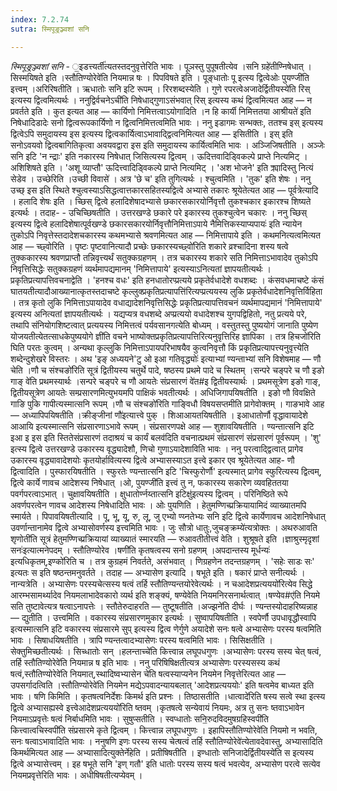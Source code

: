 ```yaml
---
index: 7.2.74
sutra: स्मिपूङ्रञ्ज्वशां सनि

---
```

_स्मिपूङ्रञ्ज्वशां सनि_ - ॒इडत्त्यर्ती॑त्यतस्तदनुवृत्तेरिति भावः । पूञस्तु पुपूषतीत्येव ।सनि ग्रहे॑तीण्निषेधात् । सिस्मयिषते इति ।स्तौतिण्योरेवे॑ति नियमान्न षः । पिपविषते इति । पूङ्धातोः पू इत्स्य द्वित्वेओः पुयण्जी॑ति इत्त्वम् ।अरिरिषतीति । ऋधातोः सनि इटि रूपम् । रिरशब्दस्येति । गुणे रपरत्वेअजादेर्द्वितीयस्ये॑ति रिस् इत्यस्य द्वित्वमित्यर्थः । ननुद्विर्वचनेऽची॑ति निषेधाद्गुणाऽसंभवात् रिस् इत्यस्य कथं द्वित्वमित्यत आह —  न प्रवर्तते इति । कुत इत्यत आह —  कार्यिणो निमित्तत्वाऽयोगादिति ।न हि कार्यी निमित्ततया आश्रीयते॑ इति निषेधादिडादेः सनो द्वित्वरूपकार्यिणो न द्वित्वनिमित्तत्वमिति भावः । ननु इडागमः सन्भक्तः, ततश्च इस् इत्यस्य द्वित्वेऽपि समुदायस्य इस इत्यस्य द्वित्वकार्यित्वाऽभावाद्द्वित्वनिमित्यत आह —  इसितीति । इस् इति सनोऽवयवो द्वित्वबागितिकृत्वा अवयवद्वारा इस इति समुदायस्य कार्यित्वमिति भावः । अञ्जिजिषतीति । अञ्जेः सनि इटि 'न न्द्राः' इति नकारस्य निषेधात् जिसित्यस्य द्वित्वम् । ऊदित्तवादिड्विकल्पे प्राप्ते नित्यमिट् । अशिशिषते इति । 'अशू व्याप्तौ' ऊदित्त्वादिड्विकल्पे प्राप्ते नित्यमिट् । 'अश भोजने' इति क्र्यादिस्तु नित्यं सेडेव । उच्छेरिति ।उच्छी विवासे॑ । अत्र 'छे च' इति तुगित्यर्थः । श्चुत्वमिति । 'तुक' इति शेषः । ननु उच्छ् इस इति स्थिते श्चुत्वस्याऽसिद्धत्वात्तकारसहितस्यद्वित्वे अभ्यासे तकारः श्रूयेतेत्यत आह —  पूर्वत्रेत्यादि । हलादि शेषः इति । च्छिस् द्वित्वे हलादिशेषादभ्यासे छकारसकारयोर्निवृत्तौ तुकश्चकार इकारश्च शिष्यते इत्यर्थः । तदाह- - उचिच्छिषतीति । उत्तरखण्डे छकारे परे इकारस्य तुकश्चुत्वेन चकारः । ननु च्छिस् इत्यस्य द्वित्वे हलादिशेषात्पूर्वखण्डे छकारसकारयोर्निवृत्तौनिमित्ताऽपाये नैमित्तिकस्याप्यपायः॑ इति न्यायेन तुकोऽपि निवृत्तेस्तदादेशचकारस्य कथमभ्यासे श्रवणमित्यत आह —  निमित्तापाये इति । कथमनित्यत्वमित्यत आह —  च्छ्वोरिति । पृष्टः पृष्टवानित्यादौ प्रच्छेः छकारस्यच्छ्वो॑रिति शकारे व्रश्चादिना शस्य षत्वे तुक्ककारस्य श्रवणप्राप्तौ तन्निवृत्त्यर्थं सतुक्कग्रहणम् । तत्र चकारस्य शकारे सति निमित्ताऽभावादेव तुकोऽपि निवृत्तिसिद्धेः सतुक्कग्रहणं व्यर्थमापद्यमानम् 'निमित्तापाये' इत्यस्याऽनित्यतां ज्ञापयतीत्यर्थः । प्रकृतिप्रत्यापत्तिवचनाद्वेति । 'हनश्च वधः' इति हनधातोरप्प्रत्यये प्रकृतेर्वधादेशे वधशब्दः । कंसवधमाचष्टे कंसं घातयतीत्यादौआख्यानात्कृतस्तदाचष्टे कृल्लुक्प्रकृतिप्रत्यापत्ति॑रित्यप्प्रत्ययस्य लुकि प्रकृतेर्वधादेशनिवृत्तिर्विहिता । तत्र कृतो लुकि निमित्ताऽपायादेव वधाद्यादेशनिवृत्तिसिद्धेः प्रकृतिप्रत्यापत्तिवचनं व्यर्थमापद्यमानं 'निमित्तापाये' इत्यस्य अनित्यतां ज्ञापयतीत्यर्थः । यद्यप्यत्र वधशब्दे अप्प्रत्ययो वधादेशश्च युगपद्विहितो, नतु प्रत्यये परे, तथापि संनियोगशिष्टत्वात् प्रत्ययस्य निमित्तत्वं पर्यवसानगत्येति बोध्यम् । वस्तुतस्तु पुष्ययोगं जानाति पुष्येण योजयतीत्येतत्साधकेपुष्ययोगे ज्ञी॑ति वचने भाष्योक्तप्रकृतिप्रत्यापत्तिरित्यनुवृत्तिरिह ज्ञापिका । तत्र हिचजो॑रिति घिति परतः कुत्वम् । अन्यथा कृल्लुकि निमित्ताऽपायपरिभाषयैव कुत्वनिवृत्तौ किं प्रकृतिप्रत्यापत्त्यनुवृत्त्येति शब्देन्दुशेखरे विस्तरः । अथ 'इङ् अध्ययने'टु ओ इआ गतिवृद्ध्योः॑ इत्याभ्यां ण्यन्ताभ्यां सनि विशेषमाह —  णौ चेति ।णौ च संश्चङो॑रिति सूत्रं द्वितीयस्य चतुर्थे पादे, षष्ठस्य प्रथमे पादे च स्थितम् ।सन्परे चङ्परे च णौ इङो गाङ् वे॑ति प्रथमस्यार्थः ।सन्परे चङ्परे च णौ आयतेः संप्रसारणं वे॑त#इ द्वितीयस्यार्थः । प्रथमसूत्रेण इङो गाङ्, द्वितीयसूत्रेण आयतेः सम्प्रसारणमित्युभयमपि पाक्षिकं भवतीत्यर्थः । अधिजिगापयिषतीति । इङो णौ विवक्षिते गाङि पुकि गापीत्यस्मात्सनि रूपम् ।णौ च संश्चङो॑रिति गाङ्विधौ विषयसप्तमीति प्रागेवोक्तम् । गाङभावे आह —  अध्यापिपयिषतीति ।क्रीङ्जीनां णौ॑इत्यात्त्वे पुक् । शिआआयतयिषतीति । इआधातोर्णौ वृद्धावायादेशे आआयि इत्यस्मात्सनि संप्रसारणाऽभावे रूपम् । संप्रसारणपक्षे आह —  शुशावयिषतीति । ण्यन्तात्सनि इटि इआ इ इस इति स्तितेसंप्रसारणं तदाश्रयं च कार्यं बलव॑दिति वचनात्प्रथमं संप्रसारणं संप्रसारणं पूर्वरूपम् । 'शु' इत्स्य द्वित्वे उत्तरखण्डे उकारस्य वृद्ध्यादेशौ, णिचो गुणाऽयादेशाविति भावः । ननु परत्वाद्द्वित्वात् प्रागेव उकारस्य वृद्ध्यावादेशयोः कृतयोर्हावित्यस्य द्वित्वे अभ्यासस्याऽत इत्त्वे इकार एव श्रूयेतेत्यत आह- णौ द्वित्वादिति । पुस्फारयिषतीति । स्फुरतेः ण्यन्तात्सनि इटि 'चिस्फुरोर्णौ' इत्यस्मात् प्रागेव स्फुरित्यस्य द्वित्वम्, द्वित्वे कार्ये णावच आदेशस्य निषेधात् ।ओ, पुयण्जी॑ति इत्त्वं तु न, फकारस्य सकारेण व्यवहिततया पवर्गपरत्वाऽभात् । चुक्षावयिषतीति । क्षुधातोर्ण्नय्तात्सनि इटिक्षु॑इत्यस्य द्वित्वम् । परिनिष्ठिते रूपे अवर्णपरत्वेन णावच आदेशस्य निषेधादिति भावः । ओः पुयणिति । हेतुमण्णिच्प्रक्रियायामिदं व्याख्यातमपि स्मार्यते । पिपावयिषतीत्यादि । पू, भू, यू, रु, लू, जु एभ्यो ण्य्नतेभ्यः सनि इटि द्वित्वे कार्येणावच आदेशनिषेधात् उवर्णान्तानामेव द्वित्वे अभ्यासोवर्णस्य इत्त्वमिति भावः । जुः सौत्रो धातुः,जुचङ्क्रम्ये॑त्यत्रोक्तः । अथरुआवति शृणोती॑ति सूत्रं हेतुमण्णिच्प्रक्रियायां व्याख्यातं स्मारयति —  रुआवतीतीत्त्वं वेति । शुश्रूषते इति ।ज्ञाश्रुस्मृदृशां सनः॑इत्यात्मनेपदम् । स्तौतिण्योरेव ।षणी॑ति कृतषत्वस्य सनो ग्रहणम् ।अपदान्तस्य मूर्धन्यः॑ इत्यधिकृतम्,इण्को॑रिति च । तत्र कुग्रहमं निवर्तते, असंभवात् । णिग्रहणेन तदन्तग्रहणम् । 'सहेः साडः सः' इत्यतः स इति षष्ठन्तमनुवर्तते । तदाह —  अभ्यासेण इत्यादि । षभूते इति । षकारं प्राप्ते सनीत्यर्थः । नान्यत्रेति । अभ्यासेणः परस्यचेत्सस्य षत्वं तर्हि स्तौतिण्यन्तयोरेवेत्यर्थः । न चआदेशप्रत्यययो॑रित्येव सिद्धे आरम्भसामर्थ्यादेव नियमलाभादेवकारो व्यर्थ इति शङ्क्यं, षण्येवेति नियमनिरसनार्थत्वात् ।षण्येव#ए॑ति नियमे सति तुष्टावेत्यत्र षत्वाऽनापत्तेः । स्तौतेरुदाहरति —  तुष्टूषतीति ।अज्झने॑ति दीर्घः । ण्यन्तस्योदाहरिष्यन्नाह —  द्युतीति । उत्त्वमिति । वकारस्य संप्रसारणमुकार इत्यर्थः । सुष्वापयिषतीति । स्वपेर्णौ उपधावृद्धौस्वापि इत्यस्मात्सनि इटि वकारस्य संप्रसारमे सुप् इत्यस्य द्वित्व णेर्गुणे अयादेशे सनः षत्वे अभ्यासेणः परस्य षत्वमिति भावः । सिषाधयिषतीति । त्रापि ण्यन्तत्वादभ्यासेणः परस्य षत्वमिति भावः । सिसिक्षतीति । सेक्तुमिच्छतीत्यर्थः । सिच्धातोः सन् ।हलन्ताच्चे॑ति कित्त्वान्न लघूपधगुणः ।अभ्यासेणः परस्य सस्य चेत् षत्वं, तर्हि स्तौतिण्योरेवे॑ति नियमान्न ष इति भावः । ननु परिषिषिक्षतीत्यत्र अभ्यासेणः परस्यसस्य कथं षत्वं,स्तौतिण्योरेवे॑ति नियमात्,स्थादिष्वभ्यासेन चे॑ति षत्वस्याप्यनेन नियमेन निवृत्तेरित्यत आह —  उपसर्गादत्विति ।स्तौतिण्योरेवे॑ति नियमेन मद्येऽपवादन्यायबलात् 'आदेशप्रत्यययोः' इति षत्वमेव बाध्यत इति भावः । षणि किमिति । कृतषत्वनिर्देशः किमर्थ इति प्रश्नः । तिष्ठासतीति ।धात्वादे॑रिति षस्य सत्वे स्था इत्स्य द्वित्वे अभ्यासह्यस्वे इत्त्वेआदेशप्रत्यययो॑रिति ष्तवम् ।कृतषत्वे सन्येवायं नियमः, अत्र तु सनः ष्तवाऽभावेन नियमाऽप्रवृत्तेः षत्वं निर्बाधमिति भावः । सुषुप्सतीति । स्वप्धातोः सनि॒रुदविदमुषग्रहिस्वपी॑ति कित्त्वात्वचिस्वपी॑ति संप्रसारमे कृते द्वित्वम् । कित्त्वान्न लघूपधगुणः । इहापिस्तौतिण्योरेवे॑ति नियमो न भवति, सनः षत्वाऽभावादिति भावः । ननुषणि इणः परस्य सस्य चेत्षत्वं तर्हि स्तौतिण्योरेवे॑त्येतावदेवास्तु, अभ्यासादिति किमर्थमित्यत आह —  अभ्यासादित्युक्तेर्नेहेति । प्रतीषिषतीति । इण्धातोः सनिजादेर्द्वितीयस्ये॑ति स इत्यस्य द्वित्वे अभ्यासेत्त्वम् । इह षभूते सनि 'इण् गतौ' इति धातोः परस्य सस्य षत्वं भवत्येव, अभ्यासेण परत्वे सत्येव नियमप्रवृत्तेरिति भावः । अधीषिषतीत्यप्येवम् ।